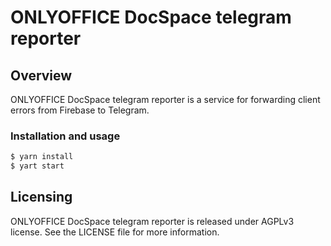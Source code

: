 # ONLYOFFICE DocSpace telegram reporter

## Overview

ONLYOFFICE DocSpace telegram reporter is a service for forwarding client errors from Firebase to Telegram.

### Installation and usage

```bash
$ yarn install
$ yart start
```

## Licensing 

ONLYOFFICE DocSpace telegram reporter is released under AGPLv3 license. See the LICENSE file for more information.
